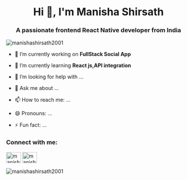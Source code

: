 <h1 align="center">Hi 👋, I'm Manisha Shirsath</h1>
<h3 align="center">A passionate frontend React Native developer from India</h3>

<p align="left"> <img src="https://komarev.com/ghpvc/?username=manishashirsath2001&label=Profile%20views&color=0e75b6&style=flat" alt="manishashirsath2001" /> </p>

- 🔭 I’m currently working on **FullStack Social App**

- 🌱 I’m currently learning **React js,API integration**

- 🤔 I’m looking for help with ...
- 💬 Ask me about ...
- 📫 How to reach me: ...
- 😄 Pronouns: ...
- ⚡ Fun fact: ...
<h3 align="left">Connect with me:</h3>
<p align="left">
<a href="https://linkedin.com/in/manisha-shirsath" target="blank"><img align="center" src="https://raw.githubusercontent.com/rahuldkjain/github-profile-readme-generator/master/src/images/icons/Social/linked-in-alt.svg" alt="manisha-shirsath" height="30" width="40" /></a>
<a href="https://www.leetcode.com/manisha shirsath" target="blank"><img align="center" src="https://raw.githubusercontent.com/rahuldkjain/github-profile-readme-generator/master/src/images/icons/Social/leet-code.svg" alt="manisha shirsath" height="30" width="40" /></a>
</p>

<p><img align="center" src="https://github-readme-stats.vercel.app/api/top-langs?username=manishashirsath2001&show_icons=true&locale=en&layout=compact" alt="manishashirsath2001" /></p>




